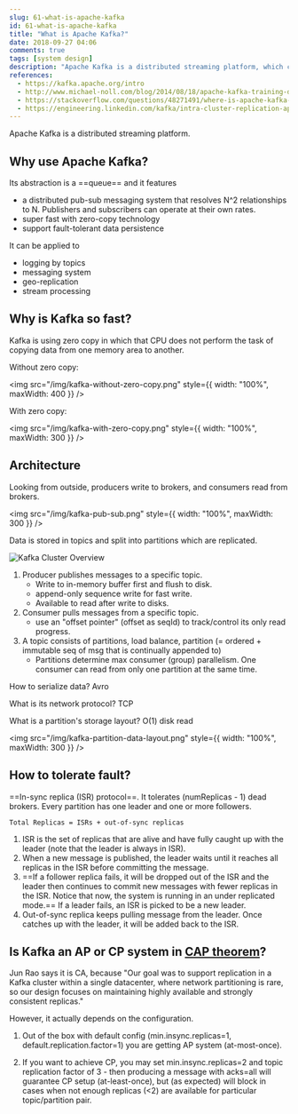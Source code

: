 ```yaml
---
slug: 61-what-is-apache-kafka
id: 61-what-is-apache-kafka
title: "What is Apache Kafka?"
date: 2018-09-27 04:06
comments: true
tags: [system design]
description: "Apache Kafka is a distributed streaming platform, which can be used for logging by topics, messaging system geo-replication or stream processing. It is much faster than other platforms due to its zero-copy technology."
references:
  - https://kafka.apache.org/intro
  - http://www.michael-noll.com/blog/2014/08/18/apache-kafka-training-deck-and-tutorial/
  - https://stackoverflow.com/questions/48271491/where-is-apache-kafka-placed-in-the-pacelc-theorem
  - https://engineering.linkedin.com/kafka/intra-cluster-replication-apache-kafka
---
```


Apache Kafka is a distributed streaming platform.

## Why use Apache Kafka?

Its abstraction is a ==queue== and it features

- a distributed pub-sub messaging system that resolves N^2 relationships to N. Publishers and subscribers can operate at their own rates.
- super fast with zero-copy technology
- support fault-tolerant data persistence

It can be applied to

- logging by topics
- messaging system
- geo-replication
- stream processing

## Why is Kafka so fast?

Kafka is using zero copy in which that CPU does not perform the task of copying data from one memory area to another.

Without zero copy:

<img
src="/img/kafka-without-zero-copy.png"
style={{ width: "100%", maxWidth: 400 }}
/>

With zero copy:

<img
src="/img/kafka-with-zero-copy.png"
style={{ width: "100%", maxWidth: 300 }}
/>

## Architecture

Looking from outside, producers write to brokers, and consumers read from brokers.

<img src="/img/kafka-pub-sub.png" style={{ width: "100%", maxWidth: 300 }} />

Data is stored in topics and split into partitions which are replicated.

![Kafka Cluster Overview](/img/kafka-cluster-overview.png)

1. Producer publishes messages to a specific topic.
   - Write to in-memory buffer first and flush to disk.
   - append-only sequence write for fast write.
   - Available to read after write to disks.
2. Consumer pulls messages from a specific topic.
   - use an "offset pointer" (offset as seqId) to track/control its only read progress.
3. A topic consists of partitions, load balance, partition (= ordered + immutable seq of msg that is continually appended to)
   - Partitions determine max consumer (group) parallelism. One consumer can read from only one partition at the same time.

How to serialize data? Avro

What is its network protocol? TCP

What is a partition's storage layout? O(1) disk read

<img
src="/img/kafka-partition-data-layout.png"
style={{ width: "100%", maxWidth: 300 }}
/>

## How to tolerate fault?

==In-sync replica (ISR) protocol==. It tolerates (numReplicas - 1) dead brokers. Every partition has one leader and one or more followers.

`Total Replicas = ISRs + out-of-sync replicas`

1. ISR is the set of replicas that are alive and have fully caught up with the leader (note that the leader is always in ISR).
2. When a new message is published, the leader waits until it reaches all replicas in the ISR before committing the message.
3. ==If a follower replica fails, it will be dropped out of the ISR and the leader then continues to commit new messages with fewer replicas in the ISR. Notice that now, the system is running in an under replicated mode.== If a leader fails, an ISR is picked to be a new leader.
4. Out-of-sync replica keeps pulling message from the leader. Once catches up with the leader, it will be added back to the ISR.

## Is Kafka an AP or CP system in [CAP theorem](2018-07-24-replica-and-consistency)?

Jun Rao says it is CA, because "Our goal was to support replication in a Kafka cluster within a single datacenter, where network partitioning is rare, so our design focuses on maintaining highly available and strongly consistent replicas."

However, it actually depends on the configuration.

1. Out of the box with default config (min.insync.replicas=1, default.replication.factor=1) you are getting AP system (at-most-once).

2. If you want to achieve CP, you may set min.insync.replicas=2 and topic replication factor of 3 - then producing a message with acks=all will guarantee CP setup (at-least-once), but (as expected) will block in cases when not enough replicas (\<2) are available for particular topic/partition pair.
